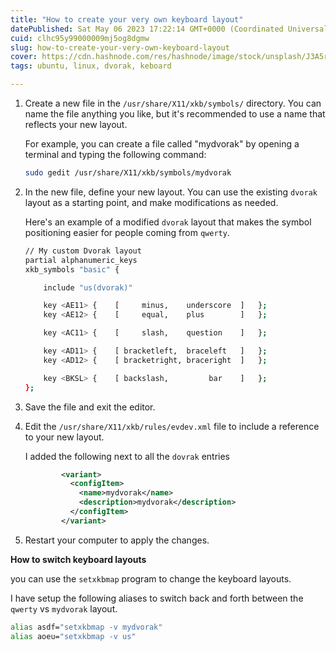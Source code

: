 ```yaml
---
title: "How to create your very own keyboard layout"
datePublished: Sat May 06 2023 17:22:14 GMT+0000 (Coordinated Universal Time)
cuid: clhc95y99000009mj5og8dgmw
slug: how-to-create-your-very-own-keyboard-layout
cover: https://cdn.hashnode.com/res/hashnode/image/stock/unsplash/J3A5rtfHu0M/upload/58b9cd0a08cfcbb858d65bb54f20c894.jpeg
tags: ubuntu, linux, dvorak, keboard

---
```


1. Create a new file in the `/usr/share/X11/xkb/symbols/` directory. You can name the file anything you like, but it's recommended to use a name that reflects your new layout.
    
    For example, you can create a file called "mydvorak" by opening a terminal and typing the following command:
    
    ```bash
    sudo gedit /usr/share/X11/xkb/symbols/mydvorak
    ```
    
2. In the new file, define your new layout. You can use the existing `dvorak` layout as a starting point, and make modifications as needed.
    
    Here's an example of a modified `dvorak` layout that makes the symbol positioning easier for people coming from `qwerty`.
    
    ```bash
    // My custom Dvorak layout
    partial alphanumeric_keys
    xkb_symbols "basic" {
    
        include "us(dvorak)"
    
        key <AE11> {	[     minus,	underscore	]	};
        key <AE12> {	[     equal,	plus		]	};
    
        key <AC11> {	[     slash,	question	]	};
    
        key <AD11> {	[ bracketleft,	braceleft	]	};
        key <AD12> {	[ bracketright,	braceright	]	};
    
        key <BKSL> {	[ backslash,         bar	]	};
    };
    ```
    
3. Save the file and exit the editor.
    
4. Edit the `/usr/share/X11/xkb/rules/evdev.xml` file to include a reference to your new layout.
    
    I added the following next to all the `dovrak` entries
    
    ```xml
            <variant>
              <configItem>
                <name>mydvorak</name>
                <description>mydvorak</description>
              </configItem>
            </variant>
    ```
    
5. Restart your computer to apply the changes.
    

**How to switch keyboard layouts**

you can use the `setxkbmap` program to change the keyboard layouts.

I have setup the following aliases to switch back and forth between the `qwerty` vs `mydvorak` layout.

```bash
alias asdf="setxkbmap -v mydvorak"
alias aoeu="setxkbmap -v us"
```